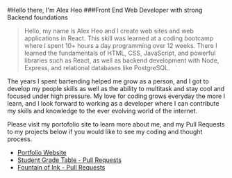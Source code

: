 #Hello there, I'm Alex Heo
###Front End Web Developer with strong Backend foundations

> Hello, my name is Alex Heo and I create web sites and web applications in React. This skill was learned at a coding bootcamp where I spent 10+ hours a day programming over 12 weeks. There I learned the fundamentals of HTML, CSS, JavaScript, and powerful libraries such as React, as well as backend development with Node, Express, and relational databases like PostgreSQL.

The years I spent bartending helped me grow as a person, and I got to develop my people skills as well as the ability to multitask and stay cool and focused under high pressure. My love for coding grows everyday the more I learn, and I look forward to working as a developer where I can contribute my skills and knowledge to the ever evolving world of the internet.

Please visit my portofolio site to learn more about me, and my Pull Requests to my projects below if you would like to see my coding and thought process.

- [Portfolio Website](https://alexheo.com)
- [Student Grade Table - Pull Requests](https://github.com/AlexanderHeo/student_grade_table/pulls?q=is%3Apr+is%3Aclosed)
- [Fountain of Ink - Pull Requests](https://github.com/AlexanderHeo/fountain_of_ink/pulls?q=is%3Apr+is%3Aclosed)

<!--
**AlexanderHeo/AlexanderHeo** is a ✨ _special_ ✨ repository because its `README.md` (this file) appears on your GitHub profile.

Here are some ideas to get you started:

- 🔭 I’m currently working on ...
- 🌱 I’m currently learning ...
- 👯 I’m looking to collaborate on ...
- 🤔 I’m looking for help with ...
- 💬 Ask me about ...
- 📫 How to reach me: ...
- 😄 Pronouns: ...
- ⚡ Fun fact: ...
-->

